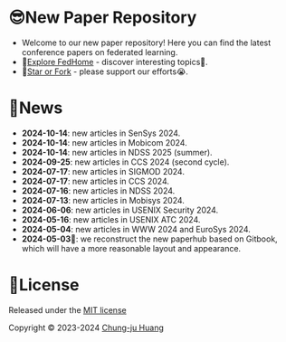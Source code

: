 # 😎New Paper Repository

- Welcome to our new paper repository! Here you can find the latest conference papers on federated learning.
- 🔗[Explore FedHome](https://charlesjourney.gitbook.io/fedhome/) - discover interesting topics🤗.
- 🌟[Star or Fork](https://github.com/Chung-ju/Federated-learning-papers) - please support our efforts😭.

# 📢News

- **2024-10-14**: new articles in SenSys 2024.
- **2024-10-14**: new articles in Mobicom 2024.
- **2024-10-14**: new articles in NDSS 2025 (summer).
- **2024-09-25**: new articles in CCS 2024 (second cycle).
- **2024-07-17**: new articles in SIGMOD 2024.
- **2024-07-17**: new articles in CCS 2024.
- **2024-07-16**: new articles in NDSS 2024.
- **2024-07-13**: new articles in Mobisys 2024.
- **2024-06-06**: new articles in USENIX Security 2024.
- **2024-05-16**: new articles in USENIX ATC 2024.
- **2024-05-04**: new articles in WWW 2024 and EuroSys 2024.
- **2024-05-03**👏: we reconstruct the new paperhub based on Gitbook, which will have a more reasonable layout and appearance.


# 📜License

Released under the [MIT license](https://opensource.org/license/mit)

Copyright © 2023-2024 [Chung-ju Huang](https://github.com/Chung-ju)